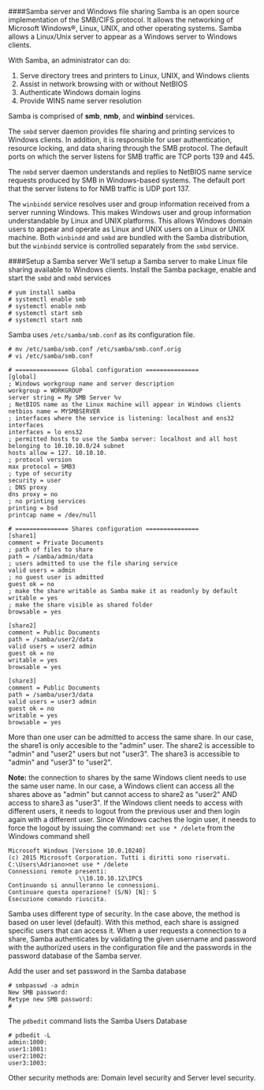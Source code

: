 ####Samba server and Windows file sharing
Samba is an open source implementation of the SMB/CIFS protocol. It allows the networking of Microsoft Windows®, Linux, UNIX, and other operating systems. Samba allows a Linux/Unix server to appear as a Windows server to Windows clients.

With Samba, an administrator can do:

1. Serve directory trees and printers to Linux, UNIX, and Windows clients
2. Assist in network browsing with or without NetBIOS
3. Authenticate Windows domain logins
4. Provide WINS name server resolution

Samba is comprised of **smb**, **nmb**, and **winbind** services.

The ``smbd`` server daemon provides file sharing and printing services to Windows clients. In addition, it is responsible for user authentication, resource locking, and data sharing through the SMB protocol. The default ports on which the server listens for SMB traffic are TCP ports 139 and 445.

The ``nmbd`` server daemon understands and replies to NetBIOS name service requests produced by SMB in Windows-based systems. The default port that the server listens to for NMB traffic is UDP port 137.

The ``winbindd`` service resolves user and group information received from a server running Windows. This makes Windows user and group information understandable by Linux and UNIX platforms. This allows Windows domain users to appear and operate as Linux and UNIX users on a Linux or UNIX machine. Both ``winbindd`` and ``smbd`` are bundled with the Samba distribution, but the ``winbindd`` service is controlled separately from the ``smbd`` service.

####Setup a Samba server
We'll setup a Samba server to make Linux file sharing available to Windows clients. Install the Samba package, enable and start the ``smbd`` and ``nmbd`` services

```
# yum install samba
# systemctl enable smb
# systemctl enable nmb
# systemctl start smb
# systemctl start nmb
```

Samba uses ``/etc/samba/smb.conf`` as its configuration file. 

```
# mv /etc/samba/smb.conf /etc/samba/smb.conf.orig
# vi /etc/samba/smb.conf

# =============== Global configuration ===============
[global]
; Windows workgroup name and server description
workgroup = WORKGROUP
server string = My SMB Server %v
; NetBIOS name as the Linux machine will appear in Windows clients
netbios name = MYSMBSERVER
; interfaces where the service is listening: localhost and ens32 interfaces
interfaces = lo ens32
; permitted hosts to use the Samba server: localhost and all host belonging to 10.10.10.0/24 subnet
hosts allow = 127. 10.10.10.
; protocol version
max protocol = SMB3
; type of security
security = user
; DNS proxy
dns proxy = no
; no printing services
printing = bsd
printcap name = /dev/null

# =============== Shares configuration ===============
[share1]
comment = Private Documents
; path of files to share
path = /samba/admin/data
; users admitted to use the file sharing service
valid users = admin
; no guest user is admitted
guest ok = no
; make the share writable as Samba make it as readonly by default
writable = yes
; make the share visible as shared folder
browsable = yes

[share2]
comment = Public Documents
path = /samba/user2/data
valid users = user2 admin
guest ok = no
writable = yes
browsable = yes

[share3]
comment = Public Documents
path = /samba/user3/data
valid users = user3 admin
guest ok = no
writable = yes
browsable = yes
```

More than one user can be admitted to access the same share. In our case, the share1 is only accesible to the "admin" user. The share2 is accessible to "admin" and "user2" users but not "user3". The share3 is accessible to "admin" and "user3" to "user2".

**Note:** the connection to shares by the same Windows client needs to use the same user name. In our case, a Windows client can access all the shares above as "admin" but cannot access to share2 as "user2" AND access to share3 as "user3". If the Windows client needs to access with different users, it needs to logout from the previous user and then login again with a different user. Since Windows caches the login user, it needs to force the logout by issuing the command: ``net use * /delete`` from the Windows command shell

```
Microsoft Windows [Versione 10.0.10240]
(c) 2015 Microsoft Corporation. Tutti i diritti sono riservati.
C:\Users\Adriano>net use * /delete
Connessioni remote presenti:
                    \\10.10.10.12\IPC$
Continuando si annulleranno le connessioni.
Continuare questa operazione? (S/N) [N]: S
Esecuzione comando riuscita.
```
Samba uses different type of security. In the case above, the method is based on user level (default). With this method, each share is assigned specific users that can access it. When a user requests a connection to a share, Samba authenticates by validating the given username and password with the authorized users in the configuration file and the passwords in the password database of the Samba server.

Add the user and set password in the Samba database

```
# smbpasswd -a admin
New SMB password:
Retype new SMB password:
#
```
The ``pdbedit`` command lists the Samba Users Database

```
# pdbedit -L
admin:1000:
user1:1001:
user2:1002:
user3:1003:
```

Other security methods are: Domain level security and Server level security.
